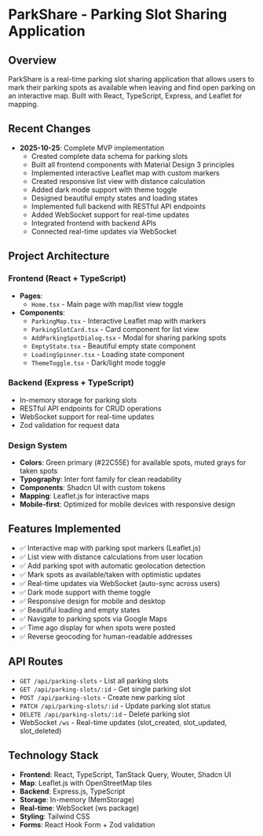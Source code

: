 # ParkShare - Parking Slot Sharing Application

## Overview
ParkShare is a real-time parking slot sharing application that allows users to mark their parking spots as available when leaving and find open parking on an interactive map. Built with React, TypeScript, Express, and Leaflet for mapping.

## Recent Changes
- **2025-10-25**: Complete MVP implementation
  - Created complete data schema for parking slots
  - Built all frontend components with Material Design 3 principles
  - Implemented interactive Leaflet map with custom markers
  - Created responsive list view with distance calculation
  - Added dark mode support with theme toggle
  - Designed beautiful empty states and loading states
  - Implemented full backend with RESTful API endpoints
  - Added WebSocket support for real-time updates
  - Integrated frontend with backend APIs
  - Connected real-time updates via WebSocket

## Project Architecture

### Frontend (React + TypeScript)
- **Pages**:
  - `Home.tsx` - Main page with map/list view toggle
- **Components**:
  - `ParkingMap.tsx` - Interactive Leaflet map with markers
  - `ParkingSlotCard.tsx` - Card component for list view
  - `AddParkingSpotDialog.tsx` - Modal for sharing parking spots
  - `EmptyState.tsx` - Beautiful empty state component
  - `LoadingSpinner.tsx` - Loading state component
  - `ThemeToggle.tsx` - Dark/light mode toggle

### Backend (Express + TypeScript)
- In-memory storage for parking slots
- RESTful API endpoints for CRUD operations
- WebSocket support for real-time updates
- Zod validation for request data

### Design System
- **Colors**: Green primary (#22C55E) for available spots, muted grays for taken spots
- **Typography**: Inter font family for clean readability
- **Components**: Shadcn UI with custom tokens
- **Mapping**: Leaflet.js for interactive maps
- **Mobile-first**: Optimized for mobile devices with responsive design

## Features Implemented
- ✅ Interactive map with parking spot markers (Leaflet.js)
- ✅ List view with distance calculations from user location
- ✅ Add parking spot with automatic geolocation detection
- ✅ Mark spots as available/taken with optimistic updates
- ✅ Real-time updates via WebSocket (auto-sync across users)
- ✅ Dark mode support with theme toggle
- ✅ Responsive design for mobile and desktop
- ✅ Beautiful loading and empty states
- ✅ Navigate to parking spots via Google Maps
- ✅ Time ago display for when spots were posted
- ✅ Reverse geocoding for human-readable addresses

## API Routes
- `GET /api/parking-slots` - List all parking slots
- `GET /api/parking-slots/:id` - Get single parking slot
- `POST /api/parking-slots` - Create new parking slot
- `PATCH /api/parking-slots/:id` - Update parking slot status
- `DELETE /api/parking-slots/:id` - Delete parking slot
- WebSocket `/ws` - Real-time updates (slot_created, slot_updated, slot_deleted)

## Technology Stack
- **Frontend**: React, TypeScript, TanStack Query, Wouter, Shadcn UI
- **Map**: Leaflet.js with OpenStreetMap tiles
- **Backend**: Express.js, TypeScript
- **Storage**: In-memory (MemStorage)
- **Real-time**: WebSocket (ws package)
- **Styling**: Tailwind CSS
- **Forms**: React Hook Form + Zod validation
